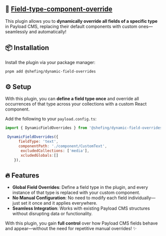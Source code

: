 ## 🔗 [Field-type-component-override](./src/index.ts)

This plugin allows you to **dynamically override all fields of a specific type** in Payload CMS, replacing their default components with custom ones—seamlessly and automatically!

## 📦 Installation

Install the plugin via your package manager:

```bash
pnpm add @shefing/dynamic-field-overrides
```

## ⚙️ Setup

With this plugin, you can **define a field type once** and override all occurrences of that type across your collections with a custom React component.

Add the following to your `payload.config.ts`:

```javascript
import { DynamicFieldOverrides } from '@shefing/dynamic-field-overrides';

 DynamicFieldOverrides({
      fieldType: 'text',
      componentPath: './component/CustomText',
       excludedCollections: ['media'],
       xcludedGlobals:[]
    }),
```

## 🔥 Features

- **Global Field Overrides**: Define a field type in the plugin, and every instance of that type is replaced with your custom component.
- **No Manual Configuration**: No need to modify each field individually—just set it once and it applies everywhere.
- **Seamless Integration**: Works with existing Payload CMS structures without disrupting data or functionality.

With this plugin, you gain **full control** over how Payload CMS fields behave and appear—without the need for repetitive manual overrides! ✨
